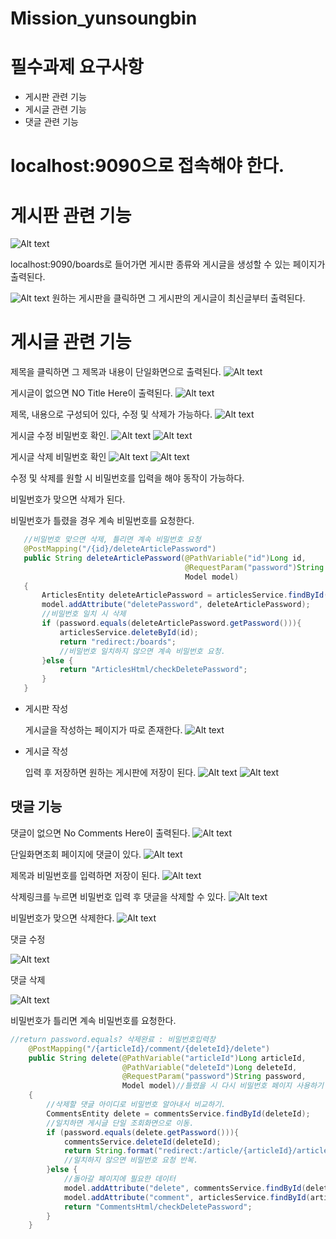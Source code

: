 # Mission_yunsoungbin
# 필수과제 요구사항
- 게시판 관련 기능
- 게시글 관련 기능
- 댓글 관련 기능

# localhost:9090으로 접속해야 한다.

# 게시판 관련 기능
 ![Alt text](image.png)

localhost:9090/boards로 들어가면 게시판 종류와 게시글을 생성할 수 있는 페이지가 출력된다.

 ![Alt text](image-1.png)
 원하는 게시판을 클릭하면 그 게시판의 게시글이 최신글부터 출력된다.


 # 게시글 관련 기능

 제목을 클릭하면 그 제목과 내용이 단일화면으로 출력된다.
![Alt text](image-2.png)
 
게시글이 없으면 NO Title Here이 출력된다.
![Alt text](image-15.png)

 제목, 내용으로 구성되어 있다, 수정 및 삭제가 가능하다.
![Alt text](image-3.png)

게시글 수정 비밀번호 확인.
 ![Alt text](image-4.png)
 ![Alt text](%EA%B2%8C%EC%8B%9C%ED%8C%90%EC%88%98%EC%A0%95.gif)

 게시글 삭제 비밀번호 확인
 ![Alt text](image-5.png)
 ![Alt text](<게시판 삭제 영상.gif>)

 수정 및 삭제를 원할 시 비밀번호를 입력을 해야 동작이 가능하다.

 비밀번호가 맞으면 삭제가 된다.

 비밀번호가 틀렸을 경우 계속 비밀번호를 요청한다.

 ```java
    //비밀번호 맞으면 삭제, 틀리면 계속 비밀번호 요청
    @PostMapping("/{id}/deleteArticlePassword")
    public String deleteArticlePassword(@PathVariable("id")Long id,
                                        @RequestParam("password")String password,
                                        Model model)
    {
        ArticlesEntity deleteArticlePassword = articlesService.findById(id);
        model.addAttribute("deletePassword", deleteArticlePassword);
        //비밀번호 일치 시 삭제
        if (password.equals(deleteArticlePassword.getPassword())){
            articlesService.deleteById(id);
            return "redirect:/boards";
            //비밀번호 일치하지 않으면 계속 비밀번호 요청.
        }else {
            return "ArticlesHtml/checkDeletePassword";
        }
    }
 ```




- 게시판 작성
    
    게시글을 작성하는 페이지가 따로 존재한다.
    ![Alt text](image-7.png)

- 게시글 작성

     입력 후 저장하면 원하는 게시판에 저장이 된다.
    ![Alt text](image-13.png)
    ![Alt text](image-14.png)



## 댓글 기능
댓글이 없으면 No Comments Here이 출력된다.
![Alt text](image-16.png)

단일화면조회 페이지에 댓글이 있다.
![Alt text](image-9.png)

제목과 비밀번호를 입력하면 저장이 된다.
![Alt text](image-10.png)

삭제링크를 누르면 비밀번호 입력 후 댓글을 삭제할 수 있다.
![Alt text](image-11.png)
 
비밀번호가 맞으면 삭제한다.
![Alt text](image-12.png)

댓글 수정

![Alt text](%EB%8C%93%EA%B8%80%EC%9E%91%EC%84%B1.gif)

댓글 삭제

![Alt text](%EB%8C%93%EA%B8%80%EC%82%AD%EC%A0%9C.gif)

비밀번호가 틀리면 계속 비밀번호를 요청한다.

```java
//return password.equals? 삭제완료 : 비밀번호입력창
    @PostMapping("/{articleId}/comment/{deleteId}/delete")
    public String delete(@PathVariable("articleId")Long articleId,
                         @PathVariable("deleteId")Long deleteId,
                         @RequestParam("password")String password,
                         Model model)//틀렸을 시 다시 비밀번호 페이지 사용하기 위함.
    {
        //삭제할 댓글 아이디로 비밀번호 알아내서 비교하기.
        CommentsEntity delete = commentsService.findById(deleteId);
        //일치하면 게시글 단일 조회화면으로 이동.
        if (password.equals(delete.getPassword())){
            commentsService.deleteId(deleteId);
            return String.format("redirect:/article/{articleId}/article",articleId);
            //일치하지 않으면 비밀번호 요청 반복.
        }else {
            //돌아갈 페이지에 필요한 데이터
            model.addAttribute("delete", commentsService.findById(deleteId));
            model.addAttribute("comment", articlesService.findById(articleId));
            return "CommentsHtml/checkDeletePassword";
        }
    }
```
